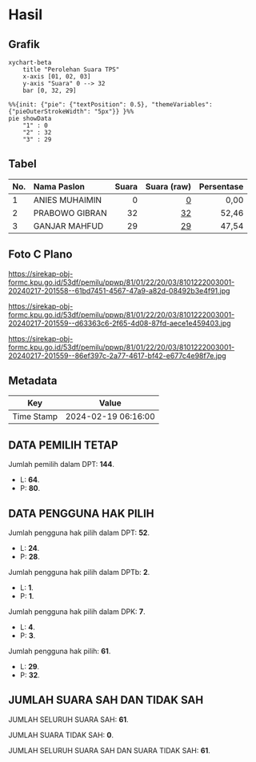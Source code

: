 # Hasil

## Grafik

```mermaid
xychart-beta
    title "Perolehan Suara TPS"
    x-axis [01, 02, 03]
    y-axis "Suara" 0 --> 32
    bar [0, 32, 29]
```

```mermaid
%%{init: {"pie": {"textPosition": 0.5}, "themeVariables": {"pieOuterStrokeWidth": "5px"}} }%%
pie showData
    "1" : 0
    "2" : 32
    "3" : 29
```

## Tabel

| No. | Nama Paslon    | Suara | Suara (raw) | Persentase |
|:--- |:-------------- | -----:| -----------:| ----------:|
| 1   | ANIES MUHAIMIN | 0     | [0][p-1]    | 0,00       |
| 2   | PRABOWO GIBRAN | 32    | [32][p-2]   | 52,46      |
| 3   | GANJAR MAHFUD  | 29    | [29][p-3]   | 47,54      |


[p-1]: https://github.com/gigit-pemilu/pemilu-2024-81-maluku/blob/main/pilpres/hitung-suara/sub/81-maluku/sub/01-maluku-tengah/sub/22-leihitu-barat/sub/2003-allang/sub/001-tps/sub/paslon-1.txt
[p-2]: https://github.com/gigit-pemilu/pemilu-2024-81-maluku/blob/main/pilpres/hitung-suara/sub/81-maluku/sub/01-maluku-tengah/sub/22-leihitu-barat/sub/2003-allang/sub/001-tps/sub/paslon-2.txt
[p-3]: https://github.com/gigit-pemilu/pemilu-2024-81-maluku/blob/main/pilpres/hitung-suara/sub/81-maluku/sub/01-maluku-tengah/sub/22-leihitu-barat/sub/2003-allang/sub/001-tps/sub/paslon-3.txt

## Foto C Plano

https://sirekap-obj-formc.kpu.go.id/53df/pemilu/ppwp/81/01/22/20/03/8101222003001-20240217-201558--61bd7451-4567-47a9-a82d-08492b3e4f91.jpg

https://sirekap-obj-formc.kpu.go.id/53df/pemilu/ppwp/81/01/22/20/03/8101222003001-20240217-201559--d63363c6-2f65-4d08-87fd-aece1e459403.jpg

https://sirekap-obj-formc.kpu.go.id/53df/pemilu/ppwp/81/01/22/20/03/8101222003001-20240217-201559--86ef397c-2a77-4617-bf42-e677c4e98f7e.jpg


## Metadata

| Key        | Value               |
| ---------- | ------------------- |
| Time Stamp | 2024-02-19 06:16:00 |


## DATA PEMILIH TETAP

Jumlah pemilih dalam DPT: **144**.
 * L: **64**.
 * P: **80**.

## DATA PENGGUNA HAK PILIH

Jumlah pengguna hak pilih dalam DPT: **52**.
 * L: **24**.
 * P: **28**.

Jumlah pengguna hak pilih dalam DPTb: **2**.
 * L: **1**.
 * P: **1**.

Jumlah pengguna hak pilih dalam DPK: **7**.
 * L: **4**.
 * P: **3**.

Jumlah pengguna hak pilih: **61**.
 * L: **29**.
 * P: **32**.

## JUMLAH SUARA SAH DAN TIDAK SAH

JUMLAH SELURUH SUARA SAH: **61**.

JUMLAH SUARA TIDAK SAH: **0**.

JUMLAH SELURUH SUARA SAH DAN SUARA TIDAK SAH: **61**.


